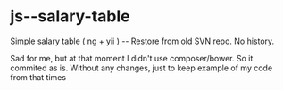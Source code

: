 # js--salary-table
Simple salary table ( ng + yii ) -- Restore from old SVN repo. No history.

Sad for me, but at that moment I didn't use composer/bower. So it commited as is. Without any changes, just to keep example of my code from that times

